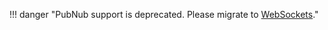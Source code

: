 !!! danger "PubNub support is deprecated. Please migrate to [WebSockets](../../web-sockets/subscribing/)."
